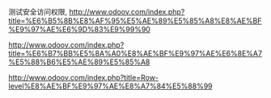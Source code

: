 测试安全访问权限, http://www.odoov.com/index.php?title=%E6%B5%8B%E8%AF%95%E5%AE%89%E5%85%A8%E8%AE%BF%E9%97%AE%E6%9D%83%E9%99%90




http://www.odoov.com/index.php?title=%E6%B7%BB%E5%8A%A0%E8%AE%BF%E9%97%AE%E6%8E%A7%E5%88%B6%E5%AE%89%E5%85%A8




http://www.odoov.com/index.php?title=Row-level%E8%AE%BF%E9%97%AE%E8%A7%84%E5%88%99